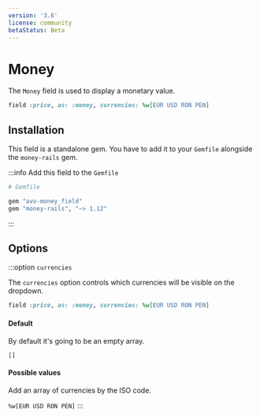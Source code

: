 ```yaml
---
version: '3.6'
license: community
betaStatus: Beta
---
```


# Money

The `Money` field is used to display a monetary value.

```ruby
field :price, as: :money, currencies: %w[EUR USD RON PEN]
```

## Installation

This field is a standalone gem.
You have to add it to your `Gemfile` alongside the `money-rails` gem.

:::info Add this field to the `Gemfile`
```ruby
# Gemfile

gem "avo-money_field"
gem "money-rails", "~> 1.12"
```
:::

## Options

:::option `currencies`

The `currencies` option controls which currencies will be visible on the dropdown.


```ruby
field :price, as: :money, currencies: %w[EUR USD RON PEN]
```

#### Default

By default it's going to be an empty array.

`[]`

#### Possible values

Add an array of currencies by the ISO code.

`%w[EUR USD RON PEN]`
:::
